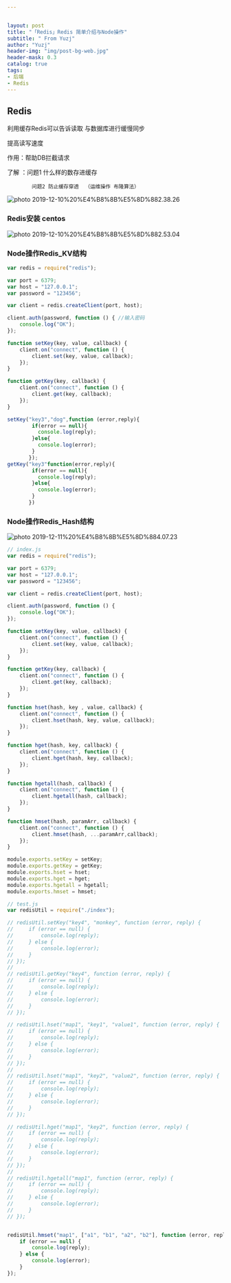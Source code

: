```yaml
---


layout: post
title: "「Redis」Redis 简单介绍与Node操作"
subtitle: " From Yuzj"
author: "Yuzj"
header-img: "img/post-bg-web.jpg"
header-mask: 0.3
catalog: true
tags:
- 后端
- Redis
---
```


## Redis

利用缓存Redis可以告诉读取 与数据库进行缓慢同步

提高读写速度

作用：帮助DB拦截请求 

了解 ：问题1 什么样的数存进缓存 

 			问题2 防止缓存穿透  （运维操作 布隆算法）

![photo 2019-12-10%20%E4%B8%8B%E5%8D%882.38.26](https://pg12138.oss-cn-beijing.aliyuncs.com/assets/in-post/2019-12-10/%E5%B1%8F%E5%B9%95%E5%BF%AB%E7%85%A7%202019-12-11%20%E4%B8%8B%E5%8D%883.38.57.png)



### Redis安装 centos



![photo 2019-12-10%20%E4%B8%8B%E5%8D%882.53.04](https://pg12138.oss-cn-beijing.aliyuncs.com/assets/in-post/2019-12-10/%E5%B1%8F%E5%B9%95%E5%BF%AB%E7%85%A7%202019-12-11%20%E4%B8%8B%E5%8D%883.43.15.png)

### Node操作Redis_KV结构

```js
var redis = require("redis");

var port = 6379;
var host = "127.0.0.1";
var password = "123456";

var client = redis.createClient(port, host);

client.auth(password, function () { //输入密码
    console.log("OK");
});

function setKey(key, value, callback) {
    client.on("connect", function () {
        client.set(key, value, callback);
    });
}

function getKey(key, callback) {
    client.on("connect", function () {
        client.get(key, callback);
    });
}

setKey("key3","dog",function (error,reply){
       	if(error == null){
          console.log(reply);
        }else{
          console.log(error);
        }
       });
getKey("key3"function(error,reply){
       	if(error == null){
          console.log(reply);
        }else{
          console.log(error);
        }
       })
```

### Node操作Redis_Hash结构

![photo 2019-12-11%20%E4%B8%8B%E5%8D%884.07.23](https://pg12138.oss-cn-beijing.aliyuncs.com/assets/in-post/2019-12-10/%E5%B1%8F%E5%B9%95%E5%BF%AB%E7%85%A7%202019-12-11%20%E4%B8%8B%E5%8D%884.07.23.png)

```js
// index.js
var redis = require("redis");

var port = 6379;
var host = "127.0.0.1";
var password = "123456";

var client = redis.createClient(port, host);

client.auth(password, function () {
    console.log("OK");
});

function setKey(key, value, callback) {
    client.on("connect", function () {
        client.set(key, value, callback);
    });
}

function getKey(key, callback) {
    client.on("connect", function () {
        client.get(key, callback);
    });
}

function hset(hash, key , value, callback) {
    client.on("connect", function () {
        client.hset(hash, key, value, callback);
    });
}

function hget(hash, key, callback) {
    client.on("connect", function () {
        client.hget(hash, key, callback);
    });
}

function hgetall(hash, callback) {
    client.on("connect", function () {
        client.hgetall(hash, callback);
    });
}

function hmset(hash, paramArr, callback) {
    client.on("connect", function () {
        client.hmset(hash, ...paramArr,callback);
    });
}

module.exports.setKey = setKey;
module.exports.getKey = getKey;
module.exports.hset = hset;
module.exports.hget = hget;
module.exports.hgetall = hgetall;
module.exports.hmset = hmset;
```

```js
// test.js
var redisUtil = require("./index");

// redisUtil.setKey("key4", "monkey", function (error, reply) {
//     if (error == null) {
//         console.log(reply);
//     } else {
//         console.log(error);
//     }
// });
//
// redisUtil.getKey("key4", function (error, reply) {
//     if (error == null) {
//         console.log(reply);
//     } else {
//         console.log(error);
//     }
// });

// redisUtil.hset("map1", "key1", "value1", function (error, reply) {
//     if (error == null) {
//         console.log(reply);
//     } else {
//         console.log(error);
//     }
// });
//
// redisUtil.hset("map1", "key2", "value2", function (error, reply) {
//     if (error == null) {
//         console.log(reply);
//     } else {
//         console.log(error);
//     }
// });

// redisUtil.hget("map1", "key2", function (error, reply) {
//     if (error == null) {
//         console.log(reply);
//     } else {
//         console.log(error);
//     }
// });
//
// redisUtil.hgetall("map1", function (error, reply) {
//     if (error == null) {
//         console.log(reply);
//     } else {
//         console.log(error);
//     }
// });


redisUtil.hmset("map1", ["a1", "b1", "a2", "b2"], function (error, reply) {
    if (error == null) {
        console.log(reply);
    } else {
        console.log(error);
    }
});
```



